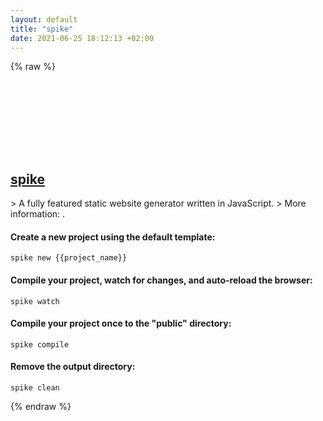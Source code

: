 ```yaml
---
layout: default
title: "spike"
date: 2021-06-25 18:12:13 +02:00
---
```

{% raw %}
<h2 id="spike">
  <a href="/en/common/spike.html">spike</a> <a href="#spike"><svg class="icon">
    <use href="/assets/images/unicode_sprite.svg#link" />
  </svg></a>
</h2>
> A fully featured static website generator written in JavaScript.
> More information: <https://spike.js.org>.

#### Create a new project using the default template:
```shell
spike new {{project_name}}
```
#### Compile your project, watch for changes, and auto-reload the browser:
```shell
spike watch
```
#### Compile your project once to the "public" directory:
```shell
spike compile
```
#### Remove the output directory:
```shell
spike clean
```
{% endraw %}